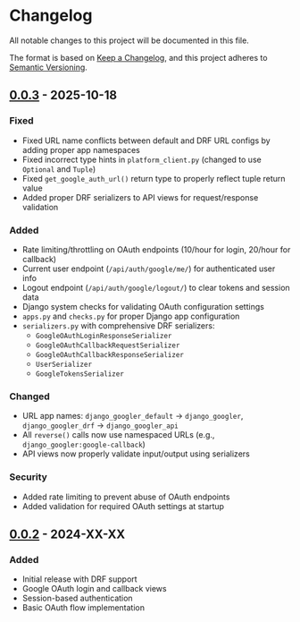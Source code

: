 # Changelog

All notable changes to this project will be documented in this file.

The format is based on [Keep a Changelog](https://keepachangelog.com/en/1.0.0/),
and this project adheres to [Semantic Versioning](https://semver.org/spec/v2.0.0.html).

## [0.0.3] - 2025-10-18

### Fixed
- Fixed URL name conflicts between default and DRF URL configs by adding proper app namespaces
- Fixed incorrect type hints in `platform_client.py` (changed to use `Optional` and `Tuple`)
- Fixed `get_google_auth_url()` return type to properly reflect tuple return value
- Added proper DRF serializers to API views for request/response validation

### Added
- Rate limiting/throttling on OAuth endpoints (10/hour for login, 20/hour for callback)
- Current user endpoint (`/api/auth/google/me/`) for authenticated user info
- Logout endpoint (`/api/auth/google/logout/`) to clear tokens and session data
- Django system checks for validating OAuth configuration settings
- `apps.py` and `checks.py` for proper Django app configuration
- `serializers.py` with comprehensive DRF serializers:
  - `GoogleOAuthLoginResponseSerializer`
  - `GoogleOAuthCallbackRequestSerializer`
  - `GoogleOAuthCallbackResponseSerializer`
  - `UserSerializer`
  - `GoogleTokensSerializer`

### Changed
- URL app names: `django_googler_default` → `django_googler`, `django_googler_drf` → `django_googler_api`
- All `reverse()` calls now use namespaced URLs (e.g., `django_googler:google-callback`)
- API views now properly validate input/output using serializers

### Security
- Added rate limiting to prevent abuse of OAuth endpoints
- Added validation for required OAuth settings at startup

## [0.0.2] - 2024-XX-XX

### Added
- Initial release with DRF support
- Google OAuth login and callback views
- Session-based authentication
- Basic OAuth flow implementation

[0.0.3]: https://github.com/jmitchel3/django-googler/compare/v0.0.2...v0.0.3
[0.0.2]: https://github.com/jmitchel3/django-googler/releases/tag/v0.0.2
